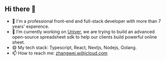## Hi there 👋

<!--
**weird94/weird94** is a ✨ _special_ ✨ repository because its `README.md` (this file) appears on your GitHub profile.

Here are some ideas to get you started:

- 🔭 I’m currently working on ...
- 🌱 I’m currently learning ...
- 👯 I’m looking to collaborate on ...
- 🤔 I’m looking for help with ...
- 💬 Ask me about ...
- 📫 How to reach me: ...
- 😄 Pronouns: ...
- ⚡ Fun fact: ...
-->

- 🔭 I'm a professional front-end and full-stack developer with more than 7 years' experence.
- 🔭 I’m currently working on [Univer](https://github.com/dream-num/univer), we are trying to build an advanced open-source spreadsheet sdk to help our clients build powerful online sheet.
- 😄 My tech stack: Typescript, React, Nextjs, Nodejs, Golang.
- 📫 How to reach me: zhangwei.w@icloud.com

